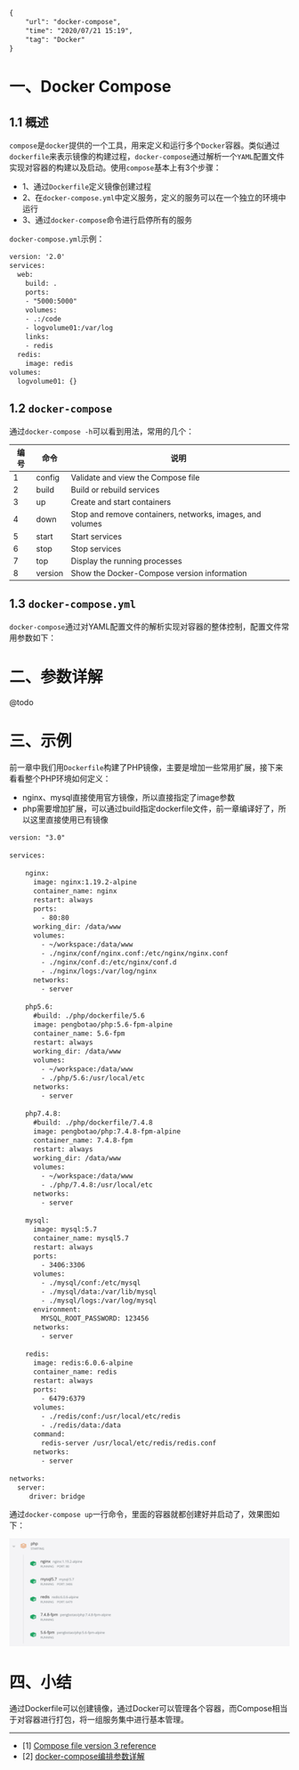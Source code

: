 ```
{
    "url": "docker-compose",
    "time": "2020/07/21 15:19",
    "tag": "Docker"
}
```

# 一、Docker Compose

## 1.1 概述

`compose`是`docker`提供的一个工具，用来定义和运行多个`Docker`容器。类似通过`dockerfile`来表示镜像的构建过程，`docker-compose`通过解析一个`YAML`配置文件实现对容器的构建以及启动。使用`compose`基本上有3个步骤：

- 1、通过`Dockerfile`定义镜像创建过程
- 2、在`docker-compose.yml`中定义服务，定义的服务可以在一个独立的环境中运行
- 3、通过`docker-compose`命令进行启停所有的服务

`docker-compose.yml`示例：

```
version: '2.0'
services:
  web:
    build: .
    ports:
    - "5000:5000"
    volumes:
    - .:/code
    - logvolume01:/var/log
    links:
    - redis
  redis:
    image: redis
volumes:
  logvolume01: {}
```

## 1.2 `docker-compose`

通过`docker-compose -h`可以看到用法，常用的几个：

编号|命令|说明
---|---|---
1|config|Validate and view the Compose file
2|build|Build or rebuild services
3|up|Create and start containers
4|down|Stop and remove containers, networks, images, and volumes
5|start|Start services
6|stop|Stop services
7|top|Display the running processes
8|version|Show the Docker-Compose version information

## 1.3 `docker-compose.yml`

`docker-compose`通过对YAML配置文件的解析实现对容器的整体控制，配置文件常用参数如下：

# 二、参数详解

@todo

# 三、示例

前一章中我们用`Dockerfile`构建了PHP镜像，主要是增加一些常用扩展，接下来看看整个PHP环境如何定义：

- nginx、mysql直接使用官方镜像，所以直接指定了image参数
- php需要增加扩展，可以通过build指定dockerfile文件，前一章编译好了，所以这里直接使用已有镜像


```
version: "3.0"

services:

    nginx:
      image: nginx:1.19.2-alpine
      container_name: nginx
      restart: always
      ports:
        - 80:80
      working_dir: /data/www
      volumes:
        - ~/workspace:/data/www
        - ./nginx/conf/nginx.conf:/etc/nginx/nginx.conf
        - ./nginx/conf.d:/etc/nginx/conf.d
        - ./nginx/logs:/var/log/nginx
      networks:
        - server

    php5.6:
      #build: ./php/dockerfile/5.6
      image: pengbotao/php:5.6-fpm-alpine
      container_name: 5.6-fpm
      restart: always
      working_dir: /data/www
      volumes:
        - ~/workspace:/data/www
        - ./php/5.6:/usr/local/etc
      networks:
        - server

    php7.4.8:
      #build: ./php/dockerfile/7.4.8
      image: pengbotao/php:7.4.8-fpm-alpine
      container_name: 7.4.8-fpm
      restart: always
      working_dir: /data/www
      volumes:
        - ~/workspace:/data/www
        - ./php/7.4.8:/usr/local/etc
      networks:
        - server

    mysql:
      image: mysql:5.7
      container_name: mysql5.7
      restart: always
      ports:
        - 3406:3306
      volumes:
        - ./mysql/conf:/etc/mysql
        - ./mysql/data:/var/lib/mysql
        - ./mysql/logs:/var/log/mysql
      environment:
        MYSQL_ROOT_PASSWORD: 123456
      networks:
        - server
    
    redis:
      image: redis:6.0.6-alpine
      container_name: redis
      restart: always
      ports:
        - 6479:6379
      volumes:
        - ./redis/conf:/usr/local/etc/redis
        - ./redis/data:/data
      command:
        redis-server /usr/local/etc/redis/redis.conf
      networks:
        - server

networks:
  server:
     driver: bridge
```

通过`docker-compose up`一行命令，里面的容器就都创建好并启动了，效果图如下：

![](../../static/uploads/docker-compose-server-php.png)

# 四、小结

通过Dockerfile可以创建镜像，通过Docker可以管理各个容器，而Compose相当于对容器进行打包，将一组服务集中进行基本管理。

---
- [1] [Compose file version 3 reference](https://docs.docker.com/compose/compose-file/)
- [2] [docker-compose编排参数详解](https://www.cnblogs.com/wutao666/p/11332186.html)